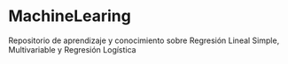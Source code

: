# MachineLearing
Repositorio de aprendizaje y conocimiento sobre Regresión Lineal Simple, Multivariable y Regresión Logística
